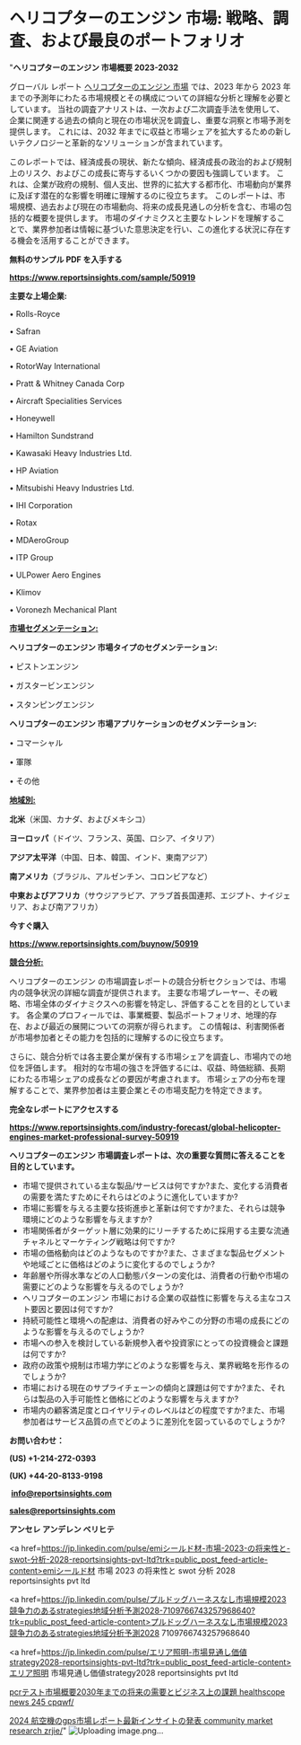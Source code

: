# ヘリコプターのエンジン 市場: 戦略、調査、および最良のポートフォリオ

"<strong>ヘリコプターのエンジン 市場概要 2023-2032</strong>

グローバル レポート <a href=https://www.reportsinsights.com/sample/50919>ヘリコプターのエンジン 市場</a> では、2023 年から 2023 年までの予測年にわたる市場規模とその構成についての詳細な分析と理解を必要としています。 当社の調査アナリストは、一次および二次調査手法を使用して、企業に関連する過去の傾向と現在の市場状況を調査し、重要な洞察と市場予測を提供します。 これには、2032 年までに収益と市場シェアを拡大​​するための新しいテクノロジーと革新的なソリューションが含まれています。

このレポートでは、経済成長の現状、新たな傾向、経済成長の政治的および規制上のリスク、およびこの成長に寄与するいくつかの要因も強調しています。 これは、企業が政府の規制、個人支出、世界的に拡大する都市化、市場動向が業界に及ぼす潜在的な影響を明確に理解するのに役立ちます。 このレポートは、市場規模、過去および現在の市場動向、将来の成長見通しの分析を含む、市場の包括的な概要を提供します。 市場のダイナミクスと主要なトレンドを理解することで、業界参加者は情報に基づいた意思決定を行い、この進化する状況に存在する機会を活用することができます。

<strong><b>無料のサンプル PDF を入手する</b></strong>

<a href=https://www.reportsinsights.com/sample/50919><strong><u>https://www.reportsinsights.com/sample/50919</u></strong></a>

<strong>主要な上場企業:</strong>

• Rolls-Royce

• Safran

• GE Aviation

• RotorWay International

• Pratt & Whitney Canada Corp

• Aircraft Specialities Services

• Honeywell

• Hamilton Sundstrand

• Kawasaki Heavy Industries  Ltd.

• HP Aviation

• Mitsubishi Heavy Industries  Ltd.

• IHI Corporation

• Rotax

• MDAeroGroup

• ITP Group

• ULPower Aero Engines

• Klimov

• Voronezh Mechanical Plant

<strong><u>市場セグメンテーション</u></strong><strong><u>:</u></strong>

<strong>ヘリコプターのエンジン 市場タイプのセグメンテーション:</strong>

• ピストンエンジン

• ガスタービンエンジン

• スタンピングエンジン

<strong>ヘリコプターのエンジン 市場アプリケーションのセグメンテーション:</strong>

• コマーシャル

• 軍隊

• その他

<strong><u>地域別</u></strong><strong><u>:</u></strong>

<strong>北米</strong>（米国、カナダ、およびメキシコ）

<strong>ヨーロッパ</strong>（ドイツ、フランス、英国、ロシア、イタリア）

<strong>アジア太平洋</strong>（中国、日本、韓国、インド、東南アジア）

<strong>南アメリカ</strong>（ブラジル、アルゼンチン、コロンビアなど）

<strong>中東およびアフリカ</strong>（サウジアラビア、アラブ首長国連邦、エジプト、ナイジェリア、および南アフリカ）

<strong>今すぐ購入</strong>

<a href=https://www.reportsinsights.com/buynow/50919><strong><u>https://www.reportsinsights.com/buynow/50919</u></strong></a>

<strong><u>競合分析:</u></strong>

ヘリコプターのエンジン の市場調査レポートの競合分析セクションでは、市場内の競争状況の詳細な調査が提供されます。 主要な市場プレーヤー、その戦略、市場全体のダイナミクスへの影響を特定し、評価することを目的としています。 各企業のプロフィールでは、事業概要、製品ポートフォリオ、地理的存在、および最近の展開についての洞察が得られます。 この情報は、利害関係者が市場参加者とその能力を包括的に理解するのに役立ちます。

さらに、競合分析では各主要企業が保有する市場シェアを調査し、市場内での地位を評価します。 相対的な市場の強さを評価するには、収益、時価総額、長期にわたる市場シェアの成長などの要因が考慮されます。 市場シェアの分布を理解することで、業界参加者は主要企業とその市場支配力を特定できます。

<strong>完全なレポートにアクセスする</strong>

<a href=https://www.reportsinsights.com/industry-forecast/global-helicopter-engines-market-professional-survey-50919><strong><u><b>https://www.reportsinsights.com/industry-forecast/global-helicopter-engines-market-professional-survey-50919</b></u></strong></a>

<strong><b>ヘリコプターのエンジン 市場調査レポートは、次の重要な質問に答えることを目的としています。</b></strong>
<ul>
  <li>市場で提供されている主な製品/サービスは何ですか?また、変化する消費者の需要を満たすためにそれらはどのように進化していますか?</li>
  <li>市場に影響を与える主要な技術進歩と革新は何ですか?また、それらは競争環境にどのような影響を与えますか?</li>
  <li>市場関係者がターゲット層に効果的にリーチするために採用する主要な流通チャネルとマーケティング戦略は何ですか?</li>
  <li>市場の価格動向はどのようなものですか?また、さまざまな製品セグメントや地域ごとに価格はどのように変化するのでしょうか?</li>
  <li>年齢層や所得水準などの人口動態パターンの変化は、消費者の行動や市場の需要にどのような影響を与えるのでしょうか?</li>
  <li>ヘリコプターのエンジン 市場における企業の収益性に影響を与える主なコスト要因と要因は何ですか?</li>
  <li>持続可能性と環境への配慮は、消費者の好みやこの分野の市場の成長にどのような影響を与えるのでしょうか?</li>
  <li>市場への参入を検討している新規参入者や投資家にとっての投資機会と課題は何ですか?</li>
  <li>政府の政策や規制は市場力学にどのような影響を与え、業界戦略を形作るのでしょうか?</li>
  <li>市場における現在のサプライチェーンの傾向と課題は何ですか?また、それらは製品の入手可能性と価格にどのような影響を与えますか?</li>
  <li>市場内の顧客満足度とロイヤリティのレベルはどの程度ですか?また、市場参加者はサービス品質の点でどのように差別化を図っているのでしょうか?</li>
</ul>
<strong>お問い合わせ：</strong>

<strong>(US) +1-214-272-0393</strong>

<strong>(UK) +44-20-8133-9198</strong>

<strong> </strong><a href=info@reportsinsights.com><strong><u>info@reportsinsights.com</u></strong></a>

<a href=sales@reportsinsights.com><strong><u>sales@reportsinsights.com</u></strong></a>

<strong>アンセレ アンデレン ベリヒテ</strong>

<a href=https://jp.linkedin.com/pulse/emiシールド材-市場-2023-の将来性と-swot-分析-2028-reportsinsights-pvt-ltd?trk=public_post_feed-article-content>emiシールド材 市場 2023 の将来性と swot 分析 2028 reportsinsights pvt ltd</a>

<a href=https://jp.linkedin.com/pulse/プルドッグハーネスなし市場規模2023競争力のあるstrategies地域分析予測2028-7109766743257968640?trk=public_post_feed-article-content>プルドッグハーネスなし市場規模2023競争力のあるstrategies地域分析予測2028 7109766743257968640</a>

<a href=https://jp.linkedin.com/pulse/エリア照明-市場見通し価値strategy2028-reportsinsights-pvt-ltd?trk=public_post_feed-article-content>エリア照明 市場見通し価値strategy2028 reportsinsights pvt ltd</a>

<a href=https://www.linkedin.com/pulse/pcrテスト市場概要2030年までの将来の需要とビジネス上の課題-healthscope-news-245-cpqwf/>pcrテスト市場概要2030年までの将来の需要とビジネス上の課題 healthscope news 245 cpqwf/</a>

<a href=https://www.linkedin.com/pulse/2024-航空機のgps市場レポート最新インサイトの発表-community-market-research-zrjie/>2024 航空機のgps市場レポート最新インサイトの発表 community market research zrjie/</a>"
![Uploading image.png…]()
